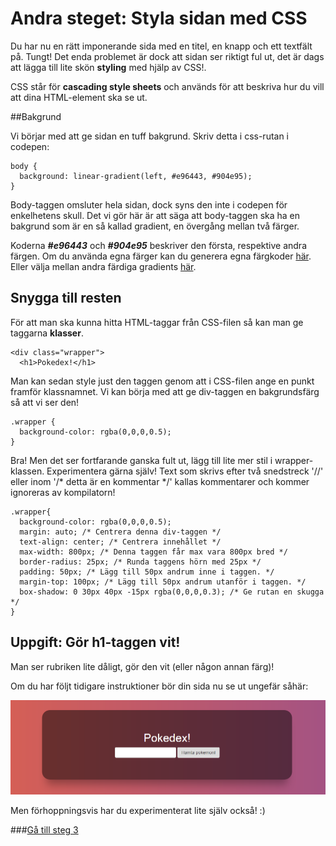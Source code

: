 # Andra steget: Styla sidan med CSS

Du har nu en rätt imponerande sida med en titel, en knapp och ett textfält på. Tungt! Det enda problemet är dock att sidan ser riktigt ful ut, det är dags att lägga till lite skön **styling** med hjälp av CSS!.

CSS står för **cascading style sheets** och används för att beskriva hur du vill att dina HTML-element ska se ut.

##Bakgrund

Vi börjar med att ge sidan en tuff bakgrund. Skriv detta i css-rutan i codepen:

```
body {
  background: linear-gradient(left, #e96443, #904e95);
}
```

Body-taggen omsluter hela sidan, dock syns den inte i codepen för enkelhetens skull. Det vi gör här är att säga att body-taggen ska ha en bakgrund som är en så kallad gradient, en övergång mellan två färger.

Koderna ***#e96443*** och ***#904e95*** beskriver den första, respektive andra färgen. Om du använda egna färger kan du generera egna färgkoder [här](https://www.google.se/webhp?sourceid=chrome-instant&ion=1&espv=2&ie=UTF-8#q=color+picker). Eller välja mellan andra färdiga gradients [här](http://uigradients.com/#).

## Snygga till resten

För att man ska kunna hitta HTML-taggar från CSS-filen så kan man ge taggarna **klasser**.
```
<div class="wrapper">
  <h1>Pokedex!</h1>
```

Man kan sedan style just den taggen genom att i CSS-filen ange en punkt framför klassnamnet. Vi kan börja med att ge div-taggen en bakgrundsfärg så att vi ser den!
```
.wrapper {
  background-color: rgba(0,0,0,0.5);
}
```

Bra! Men det ser fortfarande ganska fult ut, lägg till lite mer stil i wrapper-klassen. Experimentera gärna själv! Text som skrivs efter två snedstreck '//' eller inom '/* detta är en kommentar */' kallas kommentarer och kommer ignoreras av kompilatorn!

```
.wrapper{
  background-color: rgba(0,0,0,0.5);
  margin: auto; /* Centrera denna div-taggen */
  text-align: center; /* Centrera innehållet */
  max-width: 800px; /* Denna taggen får max vara 800px bred */
  border-radius: 25px; /* Runda taggens hörn med 25px */
  padding: 50px; /* Lägg till 50px andrum inne i taggen. */
  margin-top: 100px; /* Lägg till 50px andrum utanför i taggen. */
  box-shadow: 0 30px 40px -15px rgba(0,0,0,0.3); /* Ge rutan en skugga */
}
```

## Uppgift: Gör h1-taggen vit!

Man ser rubriken lite dåligt, gör den vit (eller någon annan färg)!

Om du har följt tidigare instruktioner bör din sida nu se ut ungefär såhär:

![picture alt](phase-two-result.png)

Men förhoppningsvis har du experimenterat lite själv också! :)

###[Gå till steg 3](https://github.com/amygdaloideum/SBAB-pokedex-helloworld/tree/master/docs/phase-3)

